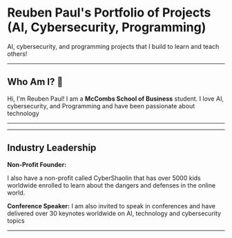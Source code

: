 # Reuben Paul's Portfolio of Projects (AI, Cybersecurity, Programming)

AI, cybersecurity, and programming projects that I build to learn and teach others!

---
## Who Am I? 🤘

Hi, I'm Reuben Paul! I am a **McCombs School of Business** student.
I love AI, cybersecurity, and Programming and have been passionate about technology 

---


----

## Industry Leadership
**Non-Profit Founder:**

I also have a non-profit called CyberShaolin that has over 5000 kids worldwide enrolled to learn about the dangers and defenses in the online world. 

**Conference Speaker:**
I am also invited to speak in conferences and have delivered over 30 keynotes worldwide on AI, technology and cybersecurity topics

---

